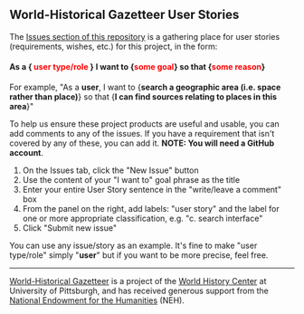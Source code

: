 ## World-Historical Gazetteer User Stories

The [Issues section of this repository](issues) is a gathering place for user stories (requirements, wishes, etc.) for this project, in the form:

#### **As a { <span style="color:red">user type/role</span> } I want to {<span style="color:red">some goal</span>} so that {<span style="color:red">some reason</span>}**

For example, "As a **user**, I want to {**search a geographic area (i.e. space rather than place)**} so that {**I can find sources relating to places in this area**}"

To help us ensure these project products are useful and usable, you can add comments to any of the issues. If you have a requirement that isn't covered by any of these, you can add it. **NOTE: You will need a GitHub account**.

1. On the Issues tab, click the "New Issue" button
1. Use the content of your "I want to" goal phrase as the title
1. Enter your entire User Story sentence in the "write/leave a comment" box
1. From the panel on the right, add labels: "user story" and the label for one or more appropriate classification, e.g. "c. search interface"
1. Click "Submit new issue"

You can use any issue/story as an example. It's fine to make "user type/role" simply "**user**" but if you want to be more precise, feel free.

-------
[World-Historical Gazetteer](http://whgazetteer.org) is a project of the [World History Center](http://www.worldhistory.pitt.edu/) at University of Pittsburgh, and has received generous support from the [National Endowment for the Humanities](http://www.neh.gov) (NEH).
